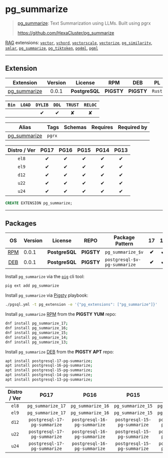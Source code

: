 # pg_summarize


> [pg_summarize](https://github.com/HexaCluster/pg_summarize): Text Summarization using LLMs. Built using pgrx
>
> https://github.com/HexaCluster/pg_summarize





[RAG](/rag) extensions: [`vector`](/vector), [`vchord`](/vchord), [`vectorscale`](/vectorscale), [`vectorize`](/vectorize), [`pg_similarity`](/pg_similarity), [`smlar`](/smlar), [`pg_summarize`](/pg_summarize), [`pg_tiktoken`](/pg_tiktoken), [`pg4ml`](/pg4ml), [`pgml`](/pgml)


-------
## Extension


| Extension | Version | License | RPM | DEB | PL |
|-----------|:-------:|:-------:|:---:|:---:|:--:|
| [pg_summarize](https://github.com/HexaCluster/pg_summarize) | 0.0.1 | **<span class="tcblue">PostgreSQL</span>** | **<span class="tcwarn">PIGSTY</span>** | **<span class="tcwarn">PIGSTY</span>** | `Rust` |



| `Bin` | `LOAD` | `DYLIB` | `DDL` | `TRUST` | `RELOC` |
|:-----:|:------:|:-------:|:-----:|:-------:|:-------:|
|  |  | <span class="tcblue">✔</span> | <span class="tcblue">✔</span> | <span class="tcwarn">✘</span> | <span class="tcwarn">✘</span> |



| Alias | Tags | Schemas | Requires | Required by |
|-------|------|---------|----------|-------------|
| [pg_summarize](/pg_summarize) | `pgrx` |  |  |  |



| Distro / Ver | PG17 | PG16 | PG15 | PG14 | PG13 |
|:------------:|:----:|:----:|:----:|:----:|:----:|
| `el8` | <span class="tcblue">✔</span> | <span class="tcblue">✔</span> | <span class="tcblue">✔</span> | <span class="tcblue">✔</span> | <span class="tcblue">✔</span> |
| `el9` | <span class="tcblue">✔</span> | <span class="tcblue">✔</span> | <span class="tcblue">✔</span> | <span class="tcblue">✔</span> | <span class="tcblue">✔</span> |
| `d12` | <span class="tcblue">✔</span> | <span class="tcblue">✔</span> | <span class="tcblue">✔</span> | <span class="tcblue">✔</span> | <span class="tcblue">✔</span> |
| `u22` | <span class="tcblue">✔</span> | <span class="tcblue">✔</span> | <span class="tcblue">✔</span> | <span class="tcblue">✔</span> | <span class="tcblue">✔</span> |
| `u24` | <span class="tcblue">✔</span> | <span class="tcblue">✔</span> | <span class="tcblue">✔</span> | <span class="tcblue">✔</span> | <span class="tcblue">✔</span> |





```sql
CREATE EXTENSION pg_summarize;
```

-----------


## Packages


| OS | Version | License | REPO | Package Pattern | 17 | 16 | 15 | 14 | 13 | Dependency |
|:--:|---------|:-------:|:----:|-----------------|:--:|:--:|:--:|:--:|:--:|------------|
| [RPM](/rpm) | 0.0.1 | **<span class="tcblue">PostgreSQL</span>** | **<span class="tcwarn">PIGSTY</span>** | `pg_summarize_$v` | **<span class="tcwarn">✔</span>** | **<span class="tcwarn">✔</span>** | **<span class="tcwarn">✔</span>** | **<span class="tcwarn">✔</span>** | **<span class="tcwarn">✔</span>** |  |
| [DEB](/deb) | 0.0.1 | **<span class="tcblue">PostgreSQL</span>** | **<span class="tcwarn">PIGSTY</span>** | `postgresql-$v-pg-summarize` | **<span class="tcwarn">✔</span>** | **<span class="tcwarn">✔</span>** | **<span class="tcwarn">✔</span>** | **<span class="tcwarn">✔</span>** | **<span class="tcwarn">✔</span>** |  |



Install `pg_summarize` via the [`pig`](https://github.com/pgsty/pig) cli tool:

```bash
pig ext add pg_summarize
```


Install `pg_summarize` via [Pigsty](https://pigsty.io/docs/pgext/usage/install/) playbook:

```bash
./pgsql.yml -t pg_extension -e '{"pg_extensions": ["pg_summarize"]}'
```


Install `pg_summarize` [RPM](/rpm) from the **<span class="tcwarn">PIGSTY</span>** **YUM** repo:

```bash
dnf install pg_summarize_17;
dnf install pg_summarize_16;
dnf install pg_summarize_15;
dnf install pg_summarize_14;
dnf install pg_summarize_13;
```


Install `pg_summarize` [DEB](/deb) from the **<span class="tcwarn">PIGSTY</span>** **APT** repo:

```bash
apt install postgresql-17-pg-summarize;
apt install postgresql-16-pg-summarize;
apt install postgresql-15-pg-summarize;
apt install postgresql-14-pg-summarize;
apt install postgresql-13-pg-summarize;
```




| Distro / Ver | PG17 | PG16 | PG15 | PG14 | PG13 |
|:------------:|:----:|:----:|:----:|:----:|:----:|
| `el8` | `pg_summarize_17` | `pg_summarize_16` | `pg_summarize_15` | `pg_summarize_14` | `pg_summarize_13` |
| `el9` | `pg_summarize_17` | `pg_summarize_16` | `pg_summarize_15` | `pg_summarize_14` | `pg_summarize_13` |
| `d12` | `postgresql-17-pg-summarize` | `postgresql-16-pg-summarize` | `postgresql-15-pg-summarize` | `postgresql-14-pg-summarize` | `postgresql-13-pg-summarize` |
| `u22` | `postgresql-17-pg-summarize` | `postgresql-16-pg-summarize` | `postgresql-15-pg-summarize` | `postgresql-14-pg-summarize` | `postgresql-13-pg-summarize` |
| `u24` | `postgresql-17-pg-summarize` | `postgresql-16-pg-summarize` | `postgresql-15-pg-summarize` | `postgresql-14-pg-summarize` | `postgresql-13-pg-summarize` |





